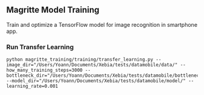 ## Magritte Model Training

Train and optimize a TensorFlow model for image recognition in smartphone app.

### Run Transfer Learning
```
python magritte_training/training/transfer_learning.py --image_dir="/Users/Yoann/Documents/Xebia/tests/datamobile/data/" --how_many_training_steps=3000 --bottleneck_dir="/Users/Yoann/Documents/Xebia/tests/datamobile/bottleneck/" --model_dir="/Users/Yoann/Documents/Xebia/tests/datamobile/model/" --learning_rate=0.001
```
